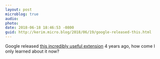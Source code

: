 ```yaml
---
layout: post
microblog: true
audio: 
photo: 
date: 2018-06-18 18:46:53 -0800
guid: http://kerim.micro.blog/2018/06/19/google-released-this.html
---
```

Google released [this incredibly useful extension](https://lifehacker.com/google-drive-can-now-open-files-directly-in-your-deskto-1655019365) 4 years ago, how come I only learned about it now? 
